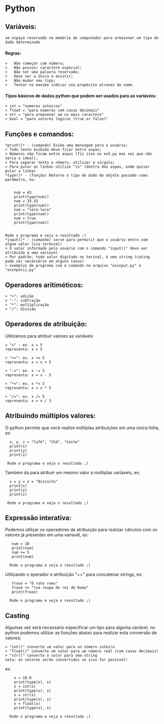 <h1> Python    

##  Variáveis: 
    um espaço reservado na memória do computador para armazenar um tipo de dado determinado  
  #### Regras:
    >   Não começar com número; 
    >   Não possuir caractere especial;
    >   Não ser uma palavra reservada;
    >   Deve ser a única a existir; 
    >   Não mudar seu tipo;
    >   Tentar no maximo indicar seu propósito atravez do nome. 
 
  #### Tipos básicos de dados python que podem ser usados para as variáveis:
    > int = "numeros inteiros"
    > float = "para numeros com casas decimais"
    > str = "para armazenar um ou mais caractere"
    > bool = "para valores lógicos (true or false)"

##   Funções e comandos:
    *print()* - (comando) Exibe uma mensagem para o usuário;
    > Todo texto exibido deve ficar entre aspas;
    > Números não ficam entre aspas (fiz isso no ex5.py mas sei que não seria o ideal);
    > Para separar texto e número, utilizar a vírgula;
    > Para pular as linhas utilize "\n" (dentro das aspas, onde quiser pular a linha)
    *type()* - (função) Retorna o tipo de dado do objeto passado como parâmetro, ex:

    
        num = 43
        print(type(num))
        num = 33.33
        print(type(num))
        num = "lero-lero"
        print(type(num))
        num = true
        print(type(num))
     

    Rode o programa e veja o resultado ;)
    *input()* - (comando) serve para permitir que o usuário entre com algum valor (via terminal)
    > O valor informado pelo usuário com o comando "input()" deve ser atribuido a uma variavel
    > Por padrão, todo valor digitado no terinal, é uma string (cating pode ser necessério em alguns casos) 
    > exemplos de progroma com o comando no arquivo "exinput.py" e "exinputii.py"
    
##   Operadores aritiméticos:
    > "+": adição      
    > "-": subtração
    > "*": multiplicação
    > "/": divisão
##   Operadores de atribuição:
Utilizamos para atribuir valores as variáveis

    > "=" : ex. x = 5
    representa: x = 5

    > "+=": ex. x += 5
    representa: x = x + 5

    > "-=": ex. x -= 5
    representa: x = x - 5

    > "*=": ex. x *= 5
    representa: x = x * 5

    > "/=": ex. x /= 5
    representa: x = x / 3

##   Atribuindo múltiplos valores:
O python permite que você realize múltiplas atribuições em uma única linha, ex:

      x, y, z = "Café", "Chá", "Leite"
      print(x)
      print(y)
      print(z)

     Rode o programa e veja o resultado ;)
Também da para atribuir um mesmo valor a múltiplas variáveis, ex;

      x = y = z = "Biscoito"
      print(x)
      print(y)
      print(z)
    
     Rode o programa e veja o resultado ;)

##   Expressão interativa:
Podemos utilizar os operadores de atribuição para realizar cálculos com os valores já presentes em uma variavél, ex:

       num = 10
       print(num)
       num += 5
       print(num)
       
      Rode o programa e veja o resultado ;)

Utilizando o operador e atribuição "+=" para concatenar strings, ex:

       frase = "O rato roeu"
       frase += "\na roupa do rei de Roma"
       print(frase)
      
      Rode o programa e veja o resultado ;)

## Casting
Algumas vez será necessário especificar um tipo para alguma variável, no python podemos utilizar as funções abaixo para realizar esta conversão de valores;

    > "int()" converte um valor para un número inteiro
    > "float()" converte um valor para um número real (com casas decimais)
    > "str()" converte o valor para uma string
    nota: os valores serão convertidos se isso for possível!
ex:

        x = 10.0  
        print(type(x), x)
        x = int(x)
        print(type(x), x)
        x = str(x)
        print(type(x), x)
        x = float(x)
        print(type(x), x)

      Rode o programa e veja o resultado ;)

